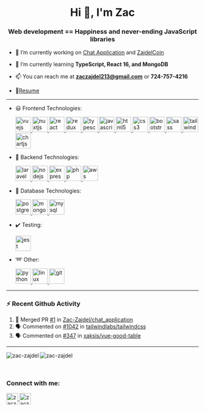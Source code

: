 <h1 align="center">Hi 👋, I'm Zac</h1>
<h3 align="center">Web development == Happiness and never-ending JavaScript libraries</h3>

- 🔭 I’m currently working on [Chat Application](https://github.com/Zac-Zajdel/chat_application) and [ZajdelCoin](https://github.com/Zac-Zajdel/ZajdelCoin)

- 🌱 I’m currently learning **TypeScript, React 16, and MongoDB**

- 📫 You can reach me at **zaczajdel213@gmail.com** or **724-757-4216**

- 📝[Resume](https://drive.google.com/file/d/1o8__fz-3V7gPPMcsvzQdFvMC2rb_BcA7/view?usp=sharing)

---

- :smiley: Frontend Technologies:
  <p align="left">
    <a href="https://vuejs.org/" target="_blank">
      <img src="https://devicons.github.io/devicon/devicon.git/icons/vuejs/vuejs-original-wordmark.svg" alt="vuejs" width="40" height="40"/>
    </a>
    <a href="https://nuxtjs.org/" target="_blank">
      <img src="https://www.vectorlogo.zone/logos/nuxtjs/nuxtjs-icon.svg" alt="nuxtjs" width="40" height="40"/>
    </a>
    <a href="https://reactjs.org/" target="_blank">
      <img src="https://devicons.github.io/devicon/devicon.git/icons/react/react-original-wordmark.svg" alt="react" width="40" height="40"/>
    </a>
    <a href="https://redux.js.org/" target="_blank">
      <img src="https://devicons.github.io/devicon/devicon.git/icons/redux/redux-original.svg" alt="redux" width="40" height="40"/>
    </a>
    <a href="https://www.typescriptlang.org/" target="_blank">
      <img src="https://devicons.github.io/devicon/devicon.git/icons/typescript/typescript-original.svg" alt="typescript" width="40" height="40"/>
    </a>
    <a href="https://www.javascript.com/" target="_blank">
      <img src="https://devicons.github.io/devicon/devicon.git/icons/javascript/javascript-original.svg" alt="javascript" width="40" height="40"/>
    </a>
    <a href="https://www.w3schools.com/html/" target="_blank">
      <img src="https://devicons.github.io/devicon/devicon.git/icons/html5/html5-original-wordmark.svg" alt="html5" width="40" height="40"/>
    </a>
    <a href="https://www.w3schools.com/css/" target="_blank">
      <img src="https://devicons.github.io/devicon/devicon.git/icons/css3/css3-original-wordmark.svg" alt="css3" width="40" height="40"/>
    </a>
    <a href="https://getbootstrap.com/" target="_blank">
      <img src="https://devicons.github.io/devicon/devicon.git/icons/bootstrap/bootstrap-plain.svg" alt="bootstrap" width="40" height="40"/>
    </a>
    <a href="https://sass-lang.com/" target="_blank">
      <img src="https://devicons.github.io/devicon/devicon.git/icons/sass/sass-original.svg" alt="sass" width="40" height="40"/>
    </a>
    <a href="https://tailwindcss.com/" target="_blank">
      <img src="https://www.vectorlogo.zone/logos/tailwindcss/tailwindcss-icon.svg" alt="tailwind" width="40" height="40"/>
    </a>
    <a href="https://www.chartjs.org/" target="_blank">
      <img src="https://www.chartjs.org/media/logo-title.svg" alt="chartjs" width="40" height="40"/>
    </a>
  </p>
  
- :muscle: Backend Technologies:
   <p align="left">
    <a href="https://laravel.com/" target="_blank">
      <img src="https://devicons.github.io/devicon/devicon.git/icons/laravel/laravel-plain-wordmark.svg" alt="laravel" width="40" height="40"/>
    </a>
    <a href="https://nodejs.org/en/" target="_blank">
      <img src="https://devicons.github.io/devicon/devicon.git/icons/nodejs/nodejs-original-wordmark.svg" alt="nodejs" width="40" height="40"/>
    </a>
    <a href="https://expressjs.com/" target="_blank">
      <img src="https://devicons.github.io/devicon/devicon.git/icons/express/express-original-wordmark.svg" alt="express" width="40" height="40"/>
    </a>
    <a href="https://www.php.net/" target="_blank">
      <img src="https://devicons.github.io/devicon/devicon.git/icons/php/php-original.svg" alt="php" width="40" height="40"/>
    </a>
    <a href="https://aws.amazon.com/" target="_blank">
      <img src="https://devicons.github.io/devicon/devicon.git/icons/amazonwebservices/amazonwebservices-original-wordmark.svg" alt="aws" width="40" height="40"/>
    </a>
   </p>
    
- :page_facing_up: Database Technologies:
   <p align="left">
    <a href="https://www.postgresql.org/" target="_blank">
      <img src="https://devicons.github.io/devicon/devicon.git/icons/postgresql/postgresql-original-wordmark.svg" alt="postgresql" width="40" height="40"/>
    </a>
    <a href="https://www.mongodb.com/" target="_blank">
      <img src="https://devicons.github.io/devicon/devicon.git/icons/mongodb/mongodb-original-wordmark.svg" alt="mongodb" width="40" height="40"/>
    </a>
    <a href="https://www.mysql.com/" target="_blank">
      <img src="https://devicons.github.io/devicon/devicon.git/icons/mysql/mysql-original-wordmark.svg" alt="mysql" width="40" height="40"/>
    </a>
   </p>
    
- :heavy_check_mark: Testing:
   <p align="left">
    <a href="https://jestjs.io/" target="_blank">
      <img src="https://www.vectorlogo.zone/logos/jestjsio/jestjsio-icon.svg" alt="jest" width="40" height="40"/>
    </a>
   </p>
    
- :loop: Other:
   <p align="left">
    <a href="https://www.python.org/" target="_blank">
      <img src="https://devicons.github.io/devicon/devicon.git/icons/python/python-original.svg" alt="python" width="40" height="40"/>
    </a>
    <a href="https://www.linux.org/" target="_blank">
      <img src="https://devicons.github.io/devicon/devicon.git/icons/linux/linux-original.svg" alt="linux" width="40" height="40"/>
    </a>
    <a href="https://git-scm.com/" target="_blank">
      <img src="https://www.vectorlogo.zone/logos/git-scm/git-scm-icon.svg" alt="git" width="40" height="40"/>
    </a>
   </p>
   
---
 
### :zap: Recent Github Activity
<!--START_SECTION:activity-->
1. 🎉 Merged PR [#1](https://github.com//Zac-Zajdel/chat_application/pull/1) in [Zac-Zajdel/chat_application](https://github.com//Zac-Zajdel/chat_application)
2. 🗣 Commented on [#1042](https://github.com//tailwindlabs/tailwindcss/issues/1042) in [tailwindlabs/tailwindcss](https://github.com//tailwindlabs/tailwindcss)
3. 🗣 Commented on [#347](https://github.com//xaksis/vue-good-table/issues/347) in [xaksis/vue-good-table](https://github.com//xaksis/vue-good-table)
<!--END_SECTION:activity-->

---
 
<p>
  <img align="left" src="https://github-readme-stats.vercel.app/api?username=zac-zajdel&show_icons=true" alt="zac-zajdel" />
</p>
<p>
  <img align="center" src="https://github-readme-stats.vercel.app/api/top-langs/?username=zac-zajdel&layout=compact&hide=html" alt="zac-zajdel" />
</p>

<br />

### Connect with me:
  <a href="https://linkedin.com/in/zaczajdel213@gmail.com" target="blank">
    <img align="center" src="https://cdn.jsdelivr.net/npm/simple-icons@3.0.1/icons/linkedin.svg" alt="zaczajdel213@gmail.com" height="30" width="30" />
   </a>
  <a href="https://instagram.com/zaczajdel" target="blank">
    <img align="center" src="https://cdn.jsdelivr.net/npm/simple-icons@3.0.1/icons/instagram.svg" alt="zaczajdel" height="30" width="30" />
  </a>
